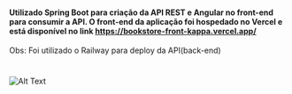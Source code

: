 #### Utilizado Spring Boot para criação da API REST e Angular no front-end para consumir a API. O front-end da aplicação foi hospedado no Vercel e está disponível no link https://bookstore-front-kappa.vercel.app/

Obs: Foi utilizado o Railway para deploy da API(back-end)
#

![Alt Text](http://g.recordit.co/faCsNo4YhT.gif)
